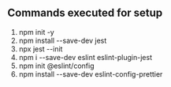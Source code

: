 ## Commands executed for setup

1. npm init -y
2. npm install --save-dev jest
3. npx jest --init
4. npm i --save-dev eslint eslint-plugin-jest
5. npm init @eslint/config
6. npm install --save-dev eslint-config-prettier
